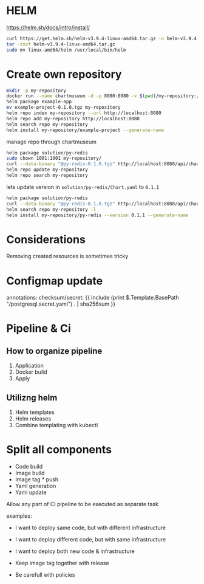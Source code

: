 # HELM

https://helm.sh/docs/intro/install/

```sh
curl https://get.helm.sh/helm-v3.9.4-linux-amd64.tar.gz -o helm-v3.9.4-linux-amd64.tar.gz
tar -zxvf helm-v3.9.4-linux-amd64.tar.gz
sudo mv linux-amd64/helm /usr/local/bin/helm
```

# Create own repository

```sh
mkdir -p my-repository
docker run --name chartmuseum -d -p 8080:8080 -v $(pwd)/my-repository:/bitnami/data bitnami/chartmuseum:0.15.0
helm package example-app
mv example-project-0.1.0.tgz my-repository
helm repo index my-repository --url http://localhost:8080
helm repo add my-repository http://localhost:8080
helm search repo my-repository
helm install my-repository/example-project --generate-name
```

manage repo through chartmuseum
```sh
helm package solution/py-redis
sudo chown 1001:1001 my-repository/
curl --data-binary "@py-redis-0.1.0.tgz" http://localhost:8080/api/charts
helm repo update my-repository
helm repo search my-repository
```

lets update version in `solution/py-redis/Chart.yaml` to `0.1.1`

```sh
helm package solution/py-redis
curl --data-binary "@py-redis-0.1.0.tgz" http://localhost:8080/api/charts
helm search repo my-repository -l
helm install my-repository/py-redis --version 0.1.1 --generate-name
```

# Considerations

Removing created resources is sometimes tricky

# Configmap update

 annotations:
    checksum/secret: {{ include (print $.Template.BasePath "/postgresql.secret.yaml") . | sha256sum }}


# Pipeline & Ci

## How to organize pipeline

1. Application
2. Docker build
3. Apply

## Utilizng helm

1. Helm templates
2. Helm releases
3. Combine templating with kubectl

# Split all components

- Code build
- Image build
- Image tag * push
- Yaml generation
- Yaml update


Allow any part of CI pipeline to be executed as separate task

examples:
 - I want to deploy same code, but with different infrastructure
 - I want to deploy different code, but with same infrastructure
 - I want to deploy both new code & infrastructure


- Keep image tag together with release
- Be carefull with policies

